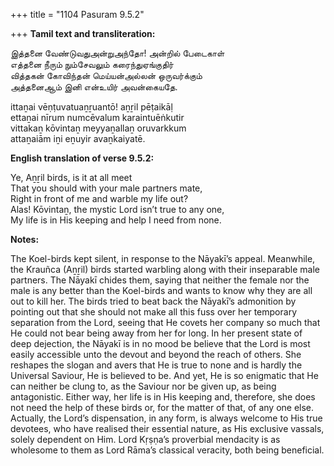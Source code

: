 +++
title = "1104 Pasuram 9.5.2"

+++
**Tamil text and transliteration:**

இத்தனை வேண்டுவதுஅன்றுஅந்தோ! அன்றில் பேடைகாள்  
எத்தனை நீரும் நும்சேவலும் கரைந்துஏங்குதிர்  
வித்தகன் கோவிந்தன் மெய்யன்அல்லன் ஒருவர்க்கும்  
அத்தனைஆம் இனி என்உயிர் அவன்கையதே.

ittaṉai vēṇṭuvatuaṉṟuantō! aṉṟil pēṭaikāḷ  
ettaṉai nīrum numcēvalum karaintuēṅkutir  
vittakaṉ kōvintaṉ meyyaṉallaṉ oruvarkkum  
attaṉaiām iṉi eṉuyir avaṉkaiyatē.

**English translation of verse 9.5.2:**

Ye, Aṉṟil birds, is it at all meet  
That you should with your male partners mate,  
Right in front of me and warble my life out?  
Alas! Kōvintaṉ, the mystic Lord isn’t true to any one,  
My life is in His keeping and help I need from none.

**Notes:**

The Koel-birds kept silent, in response to the Nāyakī’s appeal. Meanwhile, the Krauñca (Aṉṟil) birds started warbling along with their inseparable male partners. The Nāyakī chides them, saying that neither the female nor the male is any better than the Koel-birds and wants to know why they are all out to kill her. The birds tried to beat back the Nāyakī’s admonition by pointing out that she should not make all this fuss over her temporary separation from the Lord, seeing that He covets her company so much that He could not bear being away from her for long. In her present state of deep dejection, the Nāyakī is in no mood be believe that the Lord is most easily accessible unto the devout and beyond the reach of others. She reshapes the slogan and avers that He is true to none and is hardly the Universal Saviour, He is believed to be. And yet, He is so enigmatic that He can neither be clung to, as the Saviour nor be given up, as being antagonistic. Either way, her life is in His keeping and, therefore, she does not need the help of these birds or, for the matter of that, of any one else. Actually, the Lord’s dispensation, in any form, is always welcome to His true devotees, who have realised their essential nature, as His exclusive vassals, solely dependent on Him. Lord Kṛṣṇa’s proverbial mendacity is as wholesome to them as Lord Rāma’s classical veracity, both being beneficial.


